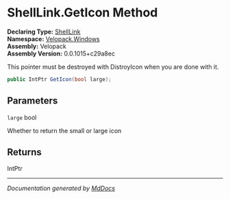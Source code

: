 ﻿<!--  
  <auto-generated>   
    The contents of this file were generated by a tool.  
    Changes to this file may be list if the file is regenerated  
  </auto-generated>   
-->

# ShellLink.GetIcon Method

**Declaring Type:** [ShellLink](../index.md)  
**Namespace:** [Velopack.Windows](../../index.md)  
**Assembly:** Velopack  
**Assembly Version:** 0.0.1015+c29a8ec

This pointer must be destroyed with DistroyIcon when you are done with it.

```csharp
public IntPtr GetIcon(bool large);
```

## Parameters

`large`  bool

Whether to return the small or large icon

## Returns

IntPtr

___

*Documentation generated by [MdDocs](https://github.com/ap0llo/mddocs)*
